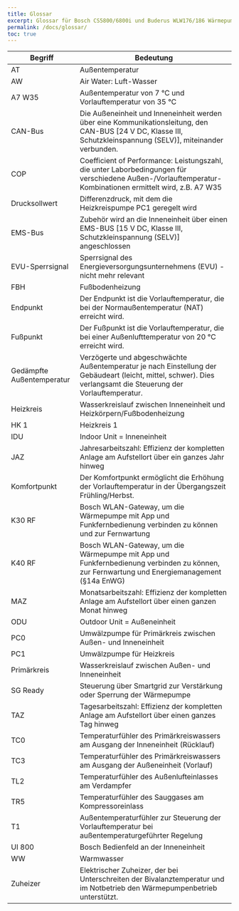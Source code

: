 ```yaml
---
title: Glossar
excerpt: Glossar für Bosch CS5800/6800i und Buderus WLW176/186 Wärmepumpen, inkl. TC3-TC0 Temp.-diff., Drucksollwert, PC0, HK1, Zuheizer, gedämpfte Außentemperatur, ...
permalink: /docs/glossar/
toc: true
---
```


| Begriff                   | Bedeutung                                                                                                                                                       |
| ------------------------- | --------------------------------------------------------------------------------------------------------------------------------------------------------------- |
| AT                        | Außentemperatur                                                                                                                                                 |
| AW                        | Air Water: Luft-Wasser                                                                                                                                          |
| A7 W35                    | Außentemperatur von 7 °C und Vorlauftemperatur von 35 °C                                                                                                        |
| CAN-Bus                   | Die Außeneinheit und Inneneinheit werden über eine Kommunikationsleitung, den CAN-BUS [24 V DC, Klasse III, Schutzkleinspannung (SELV)], miteinander verbunden. |
| COP                       | Coefficient of Performance: Leistungszahl, die unter Laborbedingungen für verschiedene Außen-/Vorlauftemperatur-Kombinationen ermittelt wird, z.B. A7 W35       |
| Drucksollwert             | Differenzdruck, mit dem die Heizkreispumpe PC1 geregelt wird                                                                                                    |
| EMS-Bus                   | Zubehör wird an die Inneneinheit über einen EMS-BUS [15 V DC, Klasse III, Schutzkleinspannung (SELV)] angeschlossen                                             |
| EVU-Sperrsignal           | Sperrsignal des Energieversorgungsunternehmens (EVU) - nicht mehr relevant                                                                                      |
| FBH                       | Fußbodenheizung                                                                                                                                                 |
| Endpunkt                  | Der Endpunkt ist die Vorlauftemperatur, die bei der Normaußentemperatur (NAT) erreicht wird.                                                                    |
| Fußpunkt                  | Der Fußpunkt ist die Vorlauftemperatur, die bei einer Außenlufttemperatur von 20 °C erreicht wird.                                                              |
| Gedämpfte Außentemperatur | Verzögerte und abgeschwächte Außentemperatur je nach Einstellung der Gebäudeart (leicht, mittel, schwer). Dies verlangsamt die Steuerung der Vorlauftemperatur. |
| Heizkreis                 | Wasserkreislauf zwischen Inneneinheit und Heizkörpern/Fußbodenheizung                                                                                           |
| HK 1                      | Heizkreis 1                                                                                                                                                     |
| IDU                       | Indoor Unit = Inneneinheit                                                                                                                                      |
| JAZ                       | Jahresarbeitszahl: Effizienz der kompletten Anlage am Aufstellort über ein ganzes Jahr hinweg                                                                   |
| Komfortpunkt              | Der Komfortpunkt ermöglicht die Erhöhung der Vorlauftemperatur in der Übergangszeit Frühling/Herbst.                                                            |
| K30 RF                    | Bosch WLAN-Gateway, um die Wärmepumpe mit App und Funkfernbedienung verbinden zu können und zur Fernwartung                                                     |
| K40 RF                    | Bosch WLAN-Gateway, um die Wärmepumpe mit App und Funkfernbedienung verbinden zu können, zur Fernwartung und Energiemanagement (§14a EnWG)                      |
| MAZ                       | Monatsarbeitszahl: Effizienz der kompletten Anlage am Aufstellort über einen ganzen Monat hinweg                                                                |
| ODU                       | Outdoor Unit = Außeneinheit                                                                                                                                     |
| PC0                       | Umwälzpumpe für Primärkreis zwischen Außen- und Inneneinheit                                                                                                    |
| PC1                       | Umwälzpumpe für Heizkreis                                                                                                                                       |
| Primärkreis               | Wasserkreislauf zwischen Außen- und Inneneinheit                                                                                                                |
| SG Ready                  | Steuerung über Smartgrid zur Verstärkung oder Sperrung der Wärmepumpe                                                                                           |
| TAZ                       | Tagesarbeitszahl: Effizienz der kompletten Anlage am Aufstellort über einen ganzes Tag hinweg                                                                   |
| TC0                       | Temperaturfühler des Primärkreiswassers am Ausgang der Inneneinheit (Rücklauf)                                                                                  |
| TC3                       | Temperaturfühler des Primärkreiswassers am Ausgang der Außeneinheit (Vorlauf)                                                                                   |
| TL2                       | Temperaturfühler des Außenlufteinlasses am Verdampfer                                                                                                           |
| TR5                       | Temperaturfühler des Sauggases am Kompressoreinlass                                                                                                             |
| T1                        | Außentemperaturfühler zur Steuerung der Vorlauftemperatur bei außentemperaturgeführter Regelung                                                                 |
| UI 800                    | Bosch Bedienfeld an der Inneneinheit                                                                                                                            |
| WW                        | Warmwasser                                                                                                                                                      |
| Zuheizer                  | Elektrischer Zuheizer, der bei Unterschreiten der Bivalanztemperatur und im Notbetrieb den Wärmepumpenbetrieb unterstützt.                                      |
